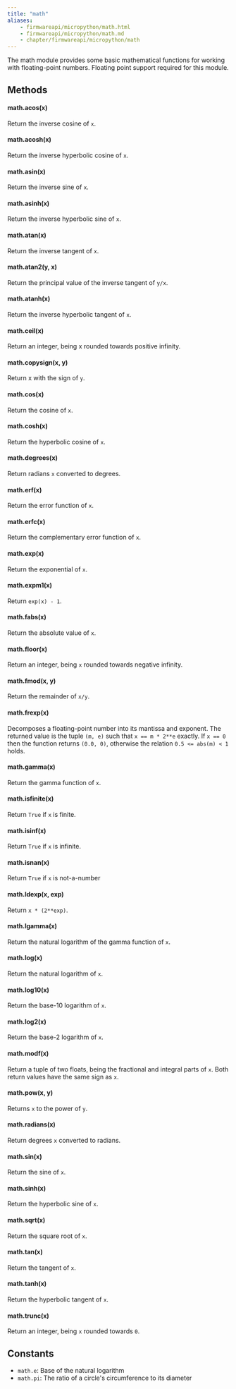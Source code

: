 ```yaml
---
title: "math"
aliases:
    - firmwareapi/micropython/math.html
    - firmwareapi/micropython/math.md
    - chapter/firmwareapi/micropython/math
---
```


The math module provides some basic mathematical functions for working with floating-point numbers. Floating point support required for this module.

## Methods

#### math.acos(x)

Return the inverse cosine of `x`.

#### math.acosh(x)

Return the inverse hyperbolic cosine of `x`.

#### math.asin(x)

Return the inverse sine of `x`.

#### math.asinh(x)

Return the inverse hyperbolic sine of `x`.

#### math.atan(x)

Return the inverse tangent of `x`.

#### math.atan2(y, x)

Return the principal value of the inverse tangent of `y/x`.

#### math.atanh(x)

Return the inverse hyperbolic tangent of `x`.

#### math.ceil(x)

Return an integer, being x rounded towards positive infinity.

#### math.copysign(x, y)

Return x with the sign of `y`.

#### math.cos(x)

Return the cosine of `x`.

#### math.cosh(x)

Return the hyperbolic cosine of `x`.

#### math.degrees(x)

Return radians `x` converted to degrees.

#### math.erf(x)

Return the error function of `x`.

#### math.erfc(x)

Return the complementary error function of `x`.

#### math.exp(x)

Return the exponential of `x`.

#### math.expm1(x)

Return `exp(x) - 1`.

#### math.fabs(x)

Return the absolute value of `x`.

#### math.floor(x)

Return an integer, being `x` rounded towards negative infinity.

#### math.fmod(x, y)

Return the remainder of `x/y`.

#### math.frexp(x)

Decomposes a floating-point number into its mantissa and exponent. The returned value is the tuple `(m, e)` such that `x == m * 2**e` exactly. If `x == 0` then the function returns `(0.0, 0)`, otherwise the relation `0.5 <= abs(m) < 1` holds.

#### math.gamma(x)

Return the gamma function of `x`.

#### math.isfinite(x)

Return `True` if `x` is finite.

#### math.isinf(x)

Return `True` if `x` is infinite.

#### math.isnan(x)

Return `True` if `x` is not-a-number

#### math.ldexp(x, exp)

Return `x * (2**exp)`.

#### math.lgamma(x)

Return the natural logarithm of the gamma function of `x`.

#### math.log(x)

Return the natural logarithm of `x`.

#### math.log10(x)

Return the base-10 logarithm of `x`.

#### math.log2(x)

Return the base-2 logarithm of `x`.

#### math.modf(x)

Return a tuple of two floats, being the fractional and integral parts of `x`. Both return values have the same sign as `x`.

#### math.pow(x, y)

Returns `x` to the power of `y`.

#### math.radians(x)

Return degrees `x` converted to radians.

#### math.sin(x)

Return the sine of `x`.

#### math.sinh(x)

Return the hyperbolic sine of `x`.

#### math.sqrt(x)

Return the square root of `x`.

#### math.tan(x)

Return the tangent of `x`.

#### math.tanh(x)

Return the hyperbolic tangent of `x`.

#### math.trunc(x)

Return an integer, being `x` rounded towards `0`.

## Constants

* `math.e`: Base of the natural logarithm
* `math.pi`: The ratio of a circle's circumference to its diameter

